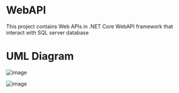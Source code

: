 # WebAPI
This project contains Web APIs in .NET Core WebAPI framework that interact with SQL server database

# UML Diagram
![image](https://user-images.githubusercontent.com/50929778/235556744-678010d6-92f2-4e3b-a756-fd09bf2b013d.png)

![image](https://user-images.githubusercontent.com/50929778/235556791-5c75ce4a-f2b7-49fe-b675-130e2f6a1438.png)

